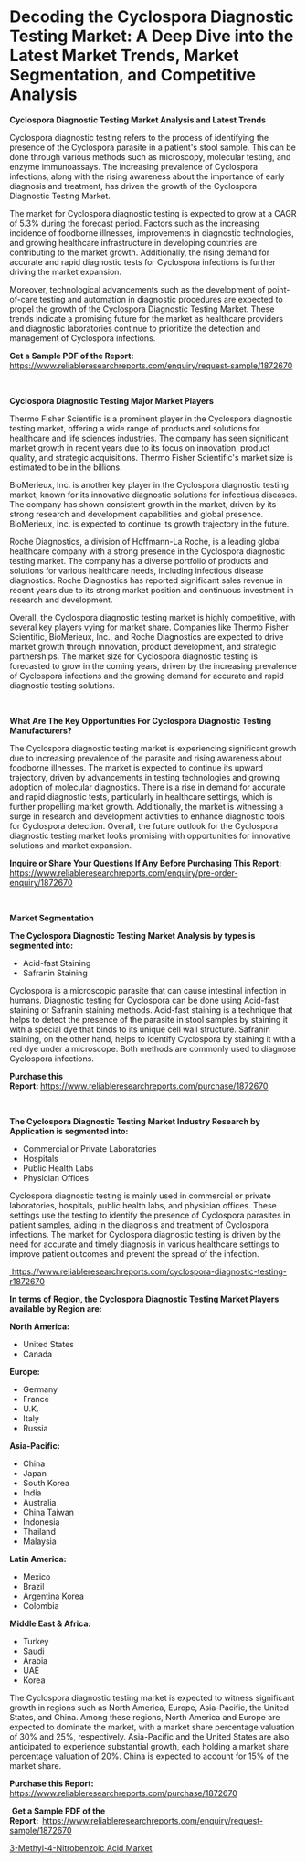 <p><h1>Decoding the Cyclospora Diagnostic Testing Market: A Deep Dive into the Latest Market Trends, Market Segmentation, and Competitive Analysis</h1></p><p><strong>Cyclospora Diagnostic Testing Market Analysis and Latest Trends</strong></p>
<p><p>Cyclospora diagnostic testing refers to the process of identifying the presence of the Cyclospora parasite in a patient's stool sample. This can be done through various methods such as microscopy, molecular testing, and enzyme immunoassays. The increasing prevalence of Cyclospora infections, along with the rising awareness about the importance of early diagnosis and treatment, has driven the growth of the Cyclospora Diagnostic Testing Market.</p><p>The market for Cyclospora diagnostic testing is expected to grow at a CAGR of 5.3% during the forecast period. Factors such as the increasing incidence of foodborne illnesses, improvements in diagnostic technologies, and growing healthcare infrastructure in developing countries are contributing to the market growth. Additionally, the rising demand for accurate and rapid diagnostic tests for Cyclospora infections is further driving the market expansion.</p><p>Moreover, technological advancements such as the development of point-of-care testing and automation in diagnostic procedures are expected to propel the growth of the Cyclospora Diagnostic Testing Market. These trends indicate a promising future for the market as healthcare providers and diagnostic laboratories continue to prioritize the detection and management of Cyclospora infections.</p></p>
<p><strong>Get a Sample PDF of the Report:&nbsp;</strong> <a href="https://www.reliableresearchreports.com/enquiry/request-sample/1872670">https://www.reliableresearchreports.com/enquiry/request-sample/1872670</a></p>
<p>&nbsp;</p>
<p><strong>Cyclospora Diagnostic Testing Major Market Players</strong></p>
<p><p>Thermo Fisher Scientific is a prominent player in the Cyclospora diagnostic testing market, offering a wide range of products and solutions for healthcare and life sciences industries. The company has seen significant market growth in recent years due to its focus on innovation, product quality, and strategic acquisitions. Thermo Fisher Scientific's market size is estimated to be in the billions.</p><p>BioMerieux, Inc. is another key player in the Cyclospora diagnostic testing market, known for its innovative diagnostic solutions for infectious diseases. The company has shown consistent growth in the market, driven by its strong research and development capabilities and global presence. BioMerieux, Inc. is expected to continue its growth trajectory in the future.</p><p>Roche Diagnostics, a division of Hoffmann-La Roche, is a leading global healthcare company with a strong presence in the Cyclospora diagnostic testing market. The company has a diverse portfolio of products and solutions for various healthcare needs, including infectious disease diagnostics. Roche Diagnostics has reported significant sales revenue in recent years due to its strong market position and continuous investment in research and development.</p><p>Overall, the Cyclospora diagnostic testing market is highly competitive, with several key players vying for market share. Companies like Thermo Fisher Scientific, BioMerieux, Inc., and Roche Diagnostics are expected to drive market growth through innovation, product development, and strategic partnerships. The market size for Cyclospora diagnostic testing is forecasted to grow in the coming years, driven by the increasing prevalence of Cyclospora infections and the growing demand for accurate and rapid diagnostic testing solutions.</p></p>
<p>&nbsp;</p>
<p><strong>What Are The Key Opportunities For Cyclospora Diagnostic Testing Manufacturers?</strong></p>
<p><p>The Cyclospora diagnostic testing market is experiencing significant growth due to increasing prevalence of the parasite and rising awareness about foodborne illnesses. The market is expected to continue its upward trajectory, driven by advancements in testing technologies and growing adoption of molecular diagnostics. There is a rise in demand for accurate and rapid diagnostic tests, particularly in healthcare settings, which is further propelling market growth. Additionally, the market is witnessing a surge in research and development activities to enhance diagnostic tools for Cyclospora detection. Overall, the future outlook for the Cyclospora diagnostic testing market looks promising with opportunities for innovative solutions and market expansion.</p></p>
<p><strong>Inquire or Share Your Questions If Any Before Purchasing This Report:</strong> <a href="https://www.reliableresearchreports.com/enquiry/pre-order-enquiry/1872670">https://www.reliableresearchreports.com/enquiry/pre-order-enquiry/1872670</a></p>
<p>&nbsp;</p>
<p><strong>Market Segmentation</strong></p>
<p><strong>The Cyclospora Diagnostic Testing Market Analysis by types is segmented into:</strong></p>
<p><ul><li>Acid-fast Staining</li><li>Safranin Staining</li></ul></p>
<p><p>Cyclospora is a microscopic parasite that can cause intestinal infection in humans. Diagnostic testing for Cyclospora can be done using Acid-fast staining or Safranin staining methods. Acid-fast staining is a technique that helps to detect the presence of the parasite in stool samples by staining it with a special dye that binds to its unique cell wall structure. Safranin staining, on the other hand, helps to identify Cyclospora by staining it with a red dye under a microscope. Both methods are commonly used to diagnose Cyclospora infections.</p></p>
<p><strong>Purchase this Report:&nbsp;</strong><a href="https://www.reliableresearchreports.com/purchase/1872670">https://www.reliableresearchreports.com/purchase/1872670</a></p>
<p>&nbsp;</p>
<p><strong>The Cyclospora Diagnostic Testing Market Industry Research by Application is segmented into:</strong></p>
<p><ul><li>Commercial or Private Laboratories</li><li>Hospitals</li><li>Public Health Labs</li><li>Physician Offices</li></ul></p>
<p><p>Cyclospora diagnostic testing is mainly used in commercial or private laboratories, hospitals, public health labs, and physician offices. These settings use the testing to identify the presence of Cyclospora parasites in patient samples, aiding in the diagnosis and treatment of Cyclospora infections. The market for Cyclospora diagnostic testing is driven by the need for accurate and timely diagnosis in various healthcare settings to improve patient outcomes and prevent the spread of the infection.</p></p>
<p><a href="https://www.reliableresearchreports.com/cyclospora-diagnostic-testing-r1872670">&nbsp;https://www.reliableresearchreports.com/cyclospora-diagnostic-testing-r1872670</a></p>
<p><strong>In terms of Region, the Cyclospora Diagnostic Testing Market Players available by Region are:</strong></p>
<p>
    <p> <strong> North America: </strong>
        <ul>
            <li>United States</li>
            <li>Canada</li>
        </ul>
        </p> 
    <p> <strong> Europe: </strong>
        <ul>
            <li>Germany</li>
            <li>France</li>
            <li>U.K.</li>
            <li>Italy</li>
            <li>Russia</li>
        </ul>
        </p> 
    <p> <strong> Asia-Pacific: </strong>
        <ul>
            <li>China</li>
            <li>Japan</li>
            <li>South Korea</li>
            <li>India</li>
            <li>Australia</li>
            <li>China Taiwan</li>
            <li>Indonesia</li>
            <li>Thailand</li>
            <li>Malaysia</li>
        </ul>
        </p> 
    <p> <strong> Latin America: </strong>
        <ul>
            <li>Mexico</li>
            <li>Brazil</li>
            <li>Argentina Korea</li>
            <li>Colombia</li>
        </ul>
        </p> 
    <p> <strong> Middle East & Africa: </strong>
        <ul>
            <li>Turkey</li>
            <li>Saudi</li>
            <li>Arabia</li>
            <li>UAE</li>
            <li>Korea</li>
        </ul>
    </p>
    </p>
<p><p>The Cyclospora diagnostic testing market is expected to witness significant growth in regions such as North America, Europe, Asia-Pacific, the United States, and China. Among these regions, North America and Europe are expected to dominate the market, with a market share percentage valuation of 30% and 25%, respectively. Asia-Pacific and the United States are also anticipated to experience substantial growth, each holding a market share percentage valuation of 20%. China is expected to account for 15% of the market share.</p></p>
<p><strong>Purchase this Report: </strong><a href="https://www.reliableresearchreports.com/purchase/1872670">https://www.reliableresearchreports.com/purchase/1872670</a></p>
<p>&nbsp;<strong>Get a Sample PDF of the Report:&nbsp;&nbsp;</strong><a href="https://www.reliableresearchreports.com/enquiry/request-sample/1872670">https://www.reliableresearchreports.com/enquiry/request-sample/1872670</a></p>
<p><strong></strong></p>
<p><p><a href="https://issuu.com/reportprime-2/docs/3-methyl-4-nitrobenzoic-acid-market-size-2030.pptx">3-Methyl-4-Nitrobenzoic Acid Market</a></p></p>